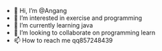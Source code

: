 - 👋 Hi, I’m @Angang
- 👀 I’m interested in exercise and programming
- 🌱 I’m currently learning java
- 💞️ I’m looking to collaborate on programming learn
- 📫 How to reach me qq857248439

<!---
AngBZ/AngBZ is a ✨ special ✨ repository because its `README.md` (this file) appears on your GitHub profile.
You can click the Preview link to take a look at your changes.
--->
